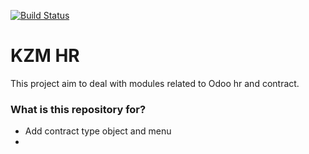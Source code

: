[![Build Status](https://travis-ci.org/karizmaconseil/kzm_hr.svg?branch=master)](https://travis-ci.org/karizmaconseil/kzm_hr)


KZM HR
=============

This project aim to deal with modules related to Odoo hr and contract.


### What is this repository for? ###
- Add contract type object and menu
- 
